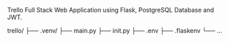 Trello Full Stack Web Application using Flask, PostgreSQL Database and JWT.

trello/
├── .venv/
├── main.py
├── init.py
├── .env
├── .flaskenv
└── ...
